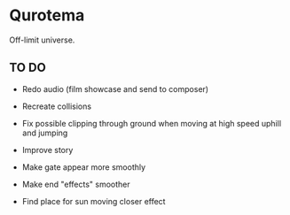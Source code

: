 # Qurotema

Off-limit universe.

## TO DO

- Redo audio (film showcase and send to composer)
- Recreate collisions
- Fix possible clipping through ground when moving at high speed uphill and jumping

- Improve story
- Make gate appear more smoothly
- Make end "effects" smoother
- Find place for sun moving closer effect